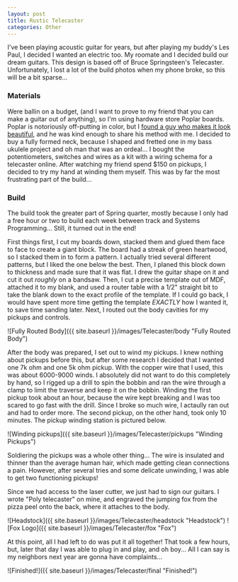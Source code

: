 ```yaml
---
layout: post
title: Rustic Telecaster
categories: Other
---
```


I've been playing acoustic guitar for years, but after playing my buddy's Les Paul, I decided I wanted an electric too. My roomate and I decided build our dream guitars. This design is based off of Bruce Springsteen's Telecaster. Unfortunately, I lost a lot of the build photos when my phone broke, so this will be a bit sparse...

### Materials
Were ballin on a budget, (and I want to prove to my friend that you can make a guitar out of anything), so I'm using hardware store Poplar boards. Poplar is notoriously off-putting in color, but I [found a guy who makes it look beautiful](https://monkwoodstudio.com/), and he was kind enough to share his method with me.
I decided to buy a fully formed neck, because I shaped and fretted one in my bass ukulele project and oh man that was an ordeal... I bought the potentiometers, switches and wires as a kit with a wiring schema for a telecaster online.
After watching my friend spend $150 on pickups, I decided to try my hand at winding them myself. This was by far the most frustrating part of the build...

### Build
The build took the greater part of Spring quarter, mostly because I only had a free hour or two to build each week between track and Systems Programming... Still, it turned out in the end!

First things first, I cut my boards down, stacked them and glued them face to face to create a giant block. The board had a streak of green heartwood, so I stacked them in to form a pattern. I actually tried several different patterns, but I liked the one below the best. Then, I planed this block down to thickness and made sure that it was flat. I drew the guitar shape on it and cut it out *roughly* on a bandsaw. Then, I cut a precise template out of MDF, attached it to my blank, and used a router table with a 1/2" straight bit to take the blank down to the exact profile of the template. If I could go back, I would have spent more time getting the template *EXACTLY* how I wanted it, to save time sanding later. Next, I routed out the body cavities for my pickups and controls.

![Fully Routed Body]({{ site.baseurl }}/images/Telecaster/body "Fully Routed Body")

After the body was prepared, I set out to wind my pickups. I knew nothing about pickups before this, but after some research I decided that I wanted one 7k ohm and one 5k ohm pickup. With the copper wire that I used, this was about 6000-9000 winds. I absolutely did not want to do this completely by hand, so I rigged up a drill to spin the bobbin and ran the wire through a clamp to limit the traverse and keep it on the bobbin. Winding the first pickup took about an hour, because the wire kept breaking and I was too scared to go fast with the drill. Since I broke so much wire, I actaully ran out and had to order more. The second pickup, on the other hand, took only 10 minutes. The pickup winding station is pictured below.

![Winding pickups]({{ site.baseurl }}/images/Telecaster/pickups "Winding Pickups")

Soldiering the pickups was a whole other thing... The wire is insulated and thinner than the average human hair, which made getting clean connections a pain. However, after several tries and some delicate unwinding, I was able to get two functioning pickups!

Since we had access to the laser cutter, we just had to sign our guitars. I wrote "Poly telecaster" on mine, and engraved the jumping fox from the pizza peel onto the back, where it attaches to the body.

![Headstock]({{ site.baseurl }}/images/Telecaster/headstock "Headstock")
![Fox Logo]({{ site.baseurl }}/images/Telecaster/fox "Fox")


At this point, all I had left to do was put it all together! That took a few hours, but, later that day I was able to plug in and play, and oh boy... All I can say is my neighbors next year are gonna have complaints...

![Finished!]({{ site.baseurl }}/images/Telecaster/final "Finished!")